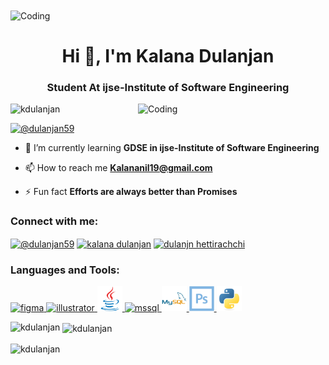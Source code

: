 
<img align="center" alt="Coding" width="800" length="400" src="https://miro.medium.com/max/1600/0*C-cPP9D2MIyeexAT.gif">
<h1 align="center">Hi 👋, I'm Kalana Dulanjan</h1>
<h3 align="center">Student At ijse-Institute of Software Engineering</h3>
<img align="right" alt="Coding" width="300" src="https://www.hackread.com/wp-content/uploads/2016/03/artificially-intelligent-hackers-gif.gif?x62286">

<p align="left"> <img src="https://komarev.com/ghpvc/?username=kdulanjan&label=Profile%20views&color=0e75b6&style=flat" alt="kdulanjan" /> </p>

<p align="left"> <a href="https://twitter.com/@dulanjan59" target="blank"><img src="https://img.shields.io/twitter/follow/@dulanjan59?logo=twitter&style=for-the-badge" alt="@dulanjan59" /></a> </p>

- 🌱 I’m currently learning **GDSE in ijse-Institute of Software Engineering**

- 📫 How to reach me **Kalananil19@gmail.com**

- ⚡ Fun fact **Efforts are always better than Promises**

<h3 align="left">Connect with me:</h3>
<p align="left">
<a href="https://twitter.com/@dulanjan59" target="blank"><img align="center" src="https://raw.githubusercontent.com/rahuldkjain/github-profile-readme-generator/master/src/images/icons/Social/twitter.svg" alt="@dulanjan59" height="30" width="40" /></a>
<a href="https://linkedin.com/in/kalana dulanjan" target="blank"><img align="center" src="https://raw.githubusercontent.com/rahuldkjain/github-profile-readme-generator/master/src/images/icons/Social/linked-in-alt.svg" alt="kalana dulanjan" height="30" width="40" /></a>
<a href="https://fb.com/dulanjn hettirachchi" target="blank"><img align="center" src="https://raw.githubusercontent.com/rahuldkjain/github-profile-readme-generator/master/src/images/icons/Social/facebook.svg" alt="dulanjn hettirachchi" height="30" width="40" /></a>
</p>

<h3 align="left">Languages and Tools:</h3>
<p align="left"> <a href="https://www.figma.com/" target="_blank" rel="noreferrer"> <img src="https://www.vectorlogo.zone/logos/figma/figma-icon.svg" alt="figma" width="40" height="40"/> </a> <a href="https://www.adobe.com/in/products/illustrator.html" target="_blank" rel="noreferrer"> <img src="https://www.vectorlogo.zone/logos/adobe_illustrator/adobe_illustrator-icon.svg" alt="illustrator" width="40" height="40"/> </a> <a href="https://www.java.com" target="_blank" rel="noreferrer"> <img src="https://raw.githubusercontent.com/devicons/devicon/master/icons/java/java-original.svg" alt="java" width="40" height="40"/> </a> <a href="https://www.microsoft.com/en-us/sql-server" target="_blank" rel="noreferrer"> <img src="https://www.svgrepo.com/show/303229/microsoft-sql-server-logo.svg" alt="mssql" width="40" height="40"/> </a> <a href="https://www.mysql.com/" target="_blank" rel="noreferrer"> <img src="https://raw.githubusercontent.com/devicons/devicon/master/icons/mysql/mysql-original-wordmark.svg" alt="mysql" width="40" height="40"/> </a> <a href="https://www.photoshop.com/en" target="_blank" rel="noreferrer"> <img src="https://raw.githubusercontent.com/devicons/devicon/master/icons/photoshop/photoshop-line.svg" alt="photoshop" width="40" height="40"/> </a> <a href="https://www.python.org" target="_blank" rel="noreferrer"> <img src="https://raw.githubusercontent.com/devicons/devicon/master/icons/python/python-original.svg" alt="python" width="40" height="40"/> </a> </p>

<p><img align="left" src="https://github-readme-stats.vercel.app/api/top-langs?username=kdulanjan&show_icons=true&locale=en&layout=compact" alt="kdulanjan" /></p>

<p>&nbsp;<img align="center" src="https://github-readme-stats.vercel.app/api?username=kdulanjan&show_icons=true&locale=en" alt="kdulanjan" /></p>

<p><img align="center" src="https://github-readme-streak-stats.herokuapp.com/?user=kdulanjan&" alt="kdulanjan" /></p>
